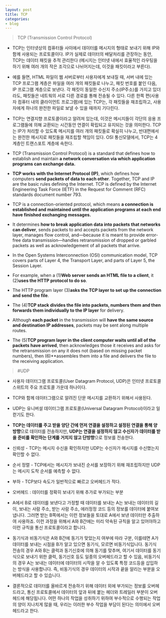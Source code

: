 ```yaml
---
layout: post
title: TCP
categories:
- blog
---
```



> TCP (Transmission Control Protocol)

* TCP는 인터넷상의 컴퓨터들 사이에서 데이터를 메시지의 형태로 보내기 위해 IP와 함께 사용되는 프로토콜이다. IP가 실제로 데이터의 배달처리를 관장하는 동안, TCP는 데이터 패킷을 추적 관리한다 (메시지는 인터넷 내에서 효율적인 라우팅을 하기 위해 여러 개의 작은 조각으로 나뉘어지는데, 이것을 패킷이라고 부른다).

* 예를 들면, HTML 파일이 웹 서버로부터 사용자에게 보내질 때, 서버 내에 있는 TCP 프로그램 계층은 파일을 여러 개의 패킷들로 나누고, 패킷 번호를 붙인 다음, IP 프로그램 계층으로 보낸다. 각 패킷이 동일한 수신지 주소(IP주소)를 가지고 있더라도, 패킷들은 네트웍의 서로 다른 경로를 통해 전송될 수 있다. 다른 한쪽 편(사용자 컴퓨터 내의 클라이언트 프로그램)에 있는 TCP는, 각 패킷들을 재조립하고, 사용자에게 하나의 완전한 파일로 보낼 수 있을 때까지 기다린다.

* TCP는 연결지향 프로토콜이라고 알려져 있는데, 이것은 메시지들이 각단의 응용 프로그램들에 의해 교환되는 시간동안 연결이 확립되고 유지되는 것을 의미한다. TCP는 IP가 처리할 수 있도록 메시지를 여러 개의 패킷들로 확실히 나누고, 반대편에서는 완전한 메시지로 패킷들을 재조립할 책임이 있다. OSI 통신모델에서, TCP는 4계층인 트랜스포트 계층에 속한다.

* TCP (Transmission Control Protocol) is a standard that defines how to establish and maintain **a network conversation via which application programs can exchange data.**
* **TCP works with the Internet Protocol (IP)**, which defines how computers **send packets of data to each other**. Together, TCP and IP are the basic rules defining the Internet. TCP is defined by the Internet Engineering Task Force (IETF) in the Request for Comment (RFC) standards document number 793.

* TCP is a connection-oriented protocol, which means **a connection is established and maintained until the application programs at each end have finished exchanging messages.** 
* It determines **how to break application data into packets that networks can deliver**, sends packets to and accepts packets from the network layer, manages flow control, and—because it is meant to provide error-free data transmission—handles retransmission of dropped or garbled packets as well as acknowledgement of all packets that arrive.  
* In the Open Systems Interconnection (OSI) communication model, TCP covers parts of Layer 4, the Transport Layer, and parts of Layer 5, the Session Layer.

* For example, when a (1)**Web server sends an HTML file to a client**, it (2)**uses the HTTP protocol to do so**. 
* The HTTP program layer (3)**asks the TCP layer to set up the connection and send the file**.  
* The (4)**TCP stack divides the file into packets, numbers them and then forwards them individually to the IP layer** for delivery. 
* Although **each packet** in the transmission will **have the same source and destination IP addresses**, packets may be sent along multiple routes. 
* The (5)**TCP program layer in the client computer waits until all of the packets have arrived**, then acknowledges those it receives and asks for the retransmission on any it does not (based on missing packet numbers), then (6)**assembles them into a file and delivers the file to the receiving application.

> #UDP

* 사용자 데이터그램 프로토콜(User Datagram Protocol, UDP)은 인터넷 프로토콜 스위트의 주요 프로토콜 가운데 하나이다. 
* TCP와 함께 데이터그램으로 알려진 단문 메시지를 교환하기 위해서 사용된다. 
* UDP는 유니버설 데이터그램 프로토콜(Universal Datagram Protocol)이라고 일컫기도 한다.

* **TCP는 데이터를 주고 받을 양단 간에 먼저 연결을 설정하고 설정된 연결을 통해 양방향**으로 데이터를 전송하지만, **UDP는 연결을 설정하지 않고 수신자가 데이터를 받을 준비를 확인하는 단계를 거치지 않고 단방향**으로 정보를 전송한다.

* 신뢰성 - TCP는 메시지 수신을 확인하지만 UDP는 수신자가 메시지를 수신했는지 확인할 수 없다.
* 순서 정렬 - TCP에서는 메시지가 보내진 순서를 보장하기 위해 재조립하지만 UDP는 메시지 도착 순서를 예측할 수 없다.
* 부하 - TCP보다 속도가 일반적으로 빠르고 오버헤드가 적다.

* 오버헤드 : 데이터를 정확히 보내기 위해 추가로 부가되는 부분
* A에서 B로 데이터를 보낸다고 가정할 때 데이터를 보내는 A는 보내는 데이터의 길이, 보내는 사람 주소, 받는 사람 주소, 에러정정 코드 등의 정보를 데이터에 붙여보냅니다. 그러면 받는 B쪽에서는 이런 정보들을 토대로 A에서 보낸 데이터만 추출하여 사용하죠. 이런 과정을 위해서 A와 B간에는 미리 약속된 규칙을 알고 있어야하고 이런 규칙을 통신 프로토콜이라고 합니다. 

* 동기식과 비동기식은 A와 B간에 동기가 맞았는지 여부에 따라 구분, 이를테면 A가 데이터를 보내는 시점을 B가 알고 있으면 동기식, 모르면 비동기식입니다. 동기식 전송의 경우 A와 B는 클럭과 동기신호에 의해 동기를 맞추며, 여기서 데이터를 동기식으로 보내기 위한 클럭, 동기신호 등도 일종의 오버헤드라고 할 수 있음, 비동기식의 경우 A는 보내는 데이터에 데이터의 시작을 알 수 있도록 특정 코드등을 삽입하는 방식을 사용합니다. 즉, 비동기식의 경우 데이터의 시작과 끝을 알리는 부분을 오버헤드라고 할 수 있습니다.

* 결론적으로 데이터를 올바르게 전송하기 위해 데이터 외에 부가되는 정보를 오버헤드라고, 통신 프로토콜에서 데이터의 앞과 뒤에 붙는 헤더와 트레일러 부분이 오버헤드에 해당됩니다. 어떤 하나의 작업을 성취하기 위하여 부수적으로 수행되는 작업의 양이 지나치게 많을 때, 우리는 이러한 부수 작업을 부담이 된다는 의미에서 오버헤드라고 한다.

